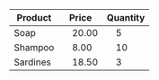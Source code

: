 <!DOCTYPE html>
<html lang="en">
<head>
    <meta charset="UTF-8">
    <meta name="viewport" content="width=device-width, initial-scale=1.0">
    <title>Activity 5</title>
</head>
<body>
    <table>
        <thead>
            <tr>
                <th>Product</th>
                <th>Price</th>
                <th>Quantity</th>
            </tr>
        </thead>
        <tbody>
            <tr>
                <td>Soap</td>
                <td>&emsp;20.00</td>
                <td>&emsp;5</td>
            </tr>
            <tr>
                <td>Shampoo</td>
                <td>&emsp;8.00</td>
                <td>&emsp;10</td>
            </tr>
            <tr>
                <td>Sardines</td>
                <td>&emsp;18.50</td>
                <td>&emsp;3</td>
            </tr>
        </tbody>
    </table>
</body>
</html>
